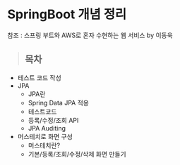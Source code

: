 <h1>SpringBoot 개념 정리</h1>
참조 : 스프링 부트와 AWS로 혼자 수현하는 웹 서비스 by 이동욱

> <h2>목차</h2>
* 테스트 코드 작성 
* JPA 
  * JPA란
  * Spring Data JPA 적용
  * 테스트코드 
  * 등록/수정/조회 API
  * JPA Auditing
* 머스테치로 화면 구성 
  * 머스테치란?
  * 기본/등록/조회/수정/삭제 화면 만들기 
  